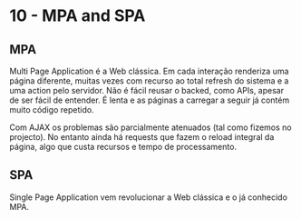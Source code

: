 # 10 - MPA and SPA

## MPA

Multi Page Application é a Web clássica. Em cada interação renderiza uma página diferente, muitas vezes com recurso ao total refresh do sistema e a uma action pelo servidor. Não é fácil reusar o backed, como APIs, apesar de ser fácil de entender. É lenta e as páginas a carregar a seguir já contém muito código repetido. 

Com AJAX os problemas são parcialmente atenuados (tal como fizemos no projecto). No entanto ainda há requests que fazem o reload integral da página, algo que custa recursos e tempo de processamento.

## SPA

Single Page Application vem revolucionar a Web clássica e o já conhecido MPA. 